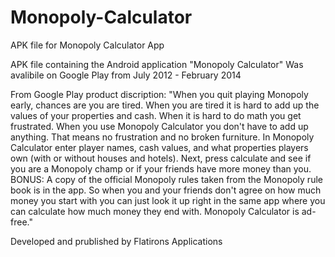 # Monopoly-Calculator
APK file for Monopoly Calculator App 

APK file containing the Android application "Monopoly Calculator"
Was avalibile on Google Play from July 2012 - February 2014

From Google Play product discription:
"When you quit playing Monopoly early, chances are you are tired. When you are tired it is hard to add up the values of your properties and cash. When it is hard to do math you get frustrated. When you use Monopoly Calculator you don't have to add up anything. That means no frustration and no broken furniture. In Monopoly Calculator enter player names, cash values, and what properties players own (with or without houses and hotels). Next, press calculate and see if you are a Monopoly champ or if your friends have more money than you. BONUS: A copy of the official Monopoly rules taken from the Monopoly rule book is in the app. So when you and your friends don't agree on how much money you start with you can just look it up right in the same app where you can calculate how much money they end with. Monopoly Calculator is ad-free."

Developed and prublished by Flatirons Applications
